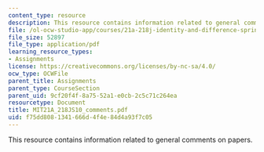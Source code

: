 ```yaml
---
content_type: resource
description: This resource contains information related to general comments on papers.
file: /ol-ocw-studio-app/courses/21a-218j-identity-and-difference-spring-2010/f75dd8081341666d4f4e84d4a93f7c05_MIT21A_218JS10_comments.pdf
file_size: 52897
file_type: application/pdf
learning_resource_types:
- Assignments
license: https://creativecommons.org/licenses/by-nc-sa/4.0/
ocw_type: OCWFile
parent_title: Assignments
parent_type: CourseSection
parent_uid: 9cf20f4f-8a75-52a1-e0cb-2c5c71c264ea
resourcetype: Document
title: MIT21A_218JS10_comments.pdf
uid: f75dd808-1341-666d-4f4e-84d4a93f7c05
---
```

This resource contains information related to general comments on papers.
